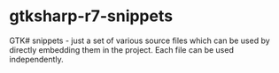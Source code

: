 gtksharp-r7-snippets
====================

GTK# snippets - just a set of various source files which can be used by directly embedding 
them in the project. Each file can be used independently.
